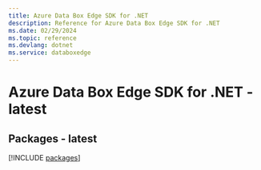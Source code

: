 ```yaml
---
title: Azure Data Box Edge SDK for .NET
description: Reference for Azure Data Box Edge SDK for .NET
ms.date: 02/29/2024
ms.topic: reference
ms.devlang: dotnet
ms.service: databoxedge
---
```

# Azure Data Box Edge SDK for .NET - latest
## Packages - latest
[!INCLUDE [packages](data-box-edge-index.md)]